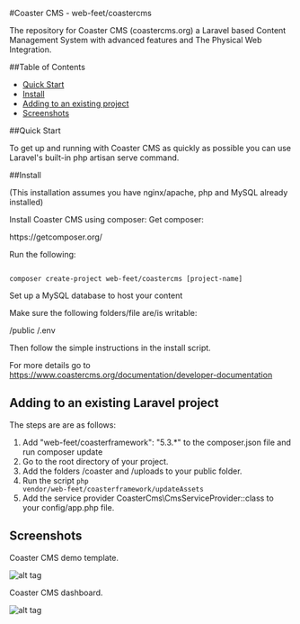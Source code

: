 #Coaster CMS - web-feet/coastercms

The repository for Coaster CMS (coastercms.org) a Laravel based Content Management System with advanced features and The Physical Web Integration.

##Table of Contents

* [Quick Start](#item1)
* [Install](#item2)
* [Adding to an existing project](#item3)
* [Screenshots](#item4)

<a name="item1"></a>
##Quick Start

To get up and running with Coaster CMS as quickly as possible you can use Laravel's built-in php artisan serve command.

<a name="item2"></a>
##Install

(This installation assumes you have nginx/apache, php and MySQL already installed)

Install Coaster CMS using composer:
Get composer: 
<link>https://getcomposer.org/</link>

Run the following:

<code>
composer create-project web-feet/coastercms [project-name]
</code>

Set up a MySQL database to host your content

Make sure the following folders/file are/is writable:

/public
/.env

Then follow the simple instructions in the install script.

For more details go to <link>https://www.coastercms.org/documentation/developer-documentation</link>

<a name="item3"></a>
## Adding to an existing Laravel project

The steps are are as follows:

1. Add "web-feet/coasterframework": "5.3.*" to the composer.json file and run composer update
2. Go to the root directory of your project. 
3. Add the folders /coaster and /uploads to your public folder.
4. Run the script <code>php vendor/web-feet/coasterframework/updateAssets</code>
5. Add the service provider CoasterCms\CmsServiceProvider::class to your config/app.php file.

<a name="item4"></a>
## Screenshots

Coaster CMS demo template.

![alt tag](https://www.coastercms.org/themes/coaster/img/demo.png)

Coaster CMS dashboard.

![alt tag](https://www.coastercms.org/themes/coaster/img/admin.png)
